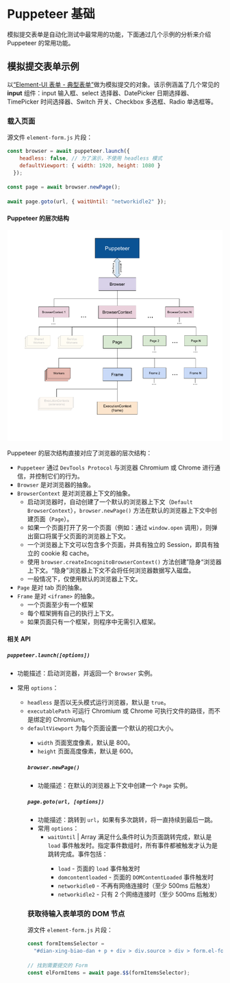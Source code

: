 # Puppeteer 基础

模拟提交表单是自动化测试中最常用的功能，下面通过几个示例的分析来介绍 Puppeteer 的常用功能。



## 模拟提交表单示例

以[“Element-UI 表单 - 典型表单”](https://element.eleme.cn/#/zh-CN/component/form#dian-xing-biao-dan)做为模拟提交的对象。该示例涵盖了几个常见的 **input** 组件：input 输入框、select 选择器、DatePicker 日期选择器、TimePicker 时间选择器、Switch 开关、Checkbox 多选框、Radio 单选框等。



### 载入页面

源文件 `element-form.js` 片段：

```javascript
const browser = await puppeteer.launch({
    headless: false, // 为了演示，不使用 headless 模式
    defaultViewport: { width: 1920, height: 1080 }
  });

const page = await browser.newPage();

await page.goto(url, { waitUntil: "networkidle2" });
```



#### Puppeteer 的层次结构

![puppeteer 层次结构](images/puppeteer-hierarchy.png)

Puppeteer 的层次结构直接对应了浏览器的层次结构：

- `Puppeteer` 通过 `DevTools Protocol` 与浏览器 Chromium 或 Chrome 进行通信，并控制它们的行为。
- `Browser` 是对浏览器的抽象。
- `BrowserContext` 是对浏览器上下文的抽象。
  - 启动浏览器时，自动创建了一个默认的浏览器上下文（`Default BrowserContext`），`browser.newPage()` 方法在默认的浏览器上下文中创建页面（`Page`）。
  - 如果一个页面打开了另一个页面（例如：通过 `window.open` 调用），则弹出窗口将属于父页面的浏览器上下文。
  - 一个浏览器上下文可以包含多个页面，并具有独立的 Session，即具有独立的 cookie 和 cache。
  - 使用 `browser.createIncognitoBrowserContext()` 方法创建”隐身“浏览器上下文。“隐身”浏览器上下文不会将任何浏览器数据写入磁盘。
  - 一般情况下，仅使用默认的浏览器上下文。
- `Page` 是对 tab 页的抽象。
- `Frame` 是对 `<iframe>` 的抽象。
  - 一个页面至少有一个框架
  - 每个框架拥有自己的执行上下文。
  - 如果页面只有一个框架，则程序中无需引入框架。



#### 相关 API

##### `puppeteer.launch([options])`

- 功能描述：启动浏览器，并返回一个 `Browser` 实例。

- 常用 `options`：
  - `headless` <boolean> 是否以无头模式运行浏览器，默认是 `true`。
  - `executablePath` <string> 可运行 Chromium 或 Chrome 可执行文件的路径，而不是绑定的 Chromium。
  - `defaultViewport` <Object> 为每个页面设置一个默认的视口大小。
    - `width` <number> 页面宽度像素，默认是 800。
    - `height` <number> 页面高度像素，默认是 600。



##### `browser.newPage()`

- 功能描述：在默认的浏览器上下文中创建一个 `Page` 实例。



##### `page.goto(url, [options])`

- 功能描述：跳转到 `url`，如果有多次跳转，将一直持续到最后一跳。
- 常用 `options`：
  - `waitUntil` <string> | Array <string> 满足什么条件时认为页面跳转完成，默认是 `load` 事件触发时。指定事件数组时，所有事件都被触发才认为是跳转完成。事件包括：
    - `load` - 页面的 `load` 事件触发时
    - `domcontentloaded` - 页面的 `DOMContentLoaded` 事件触发时
    - `networkidle0` - 不再有网络连接时（至少 500ms 后触发）
    - `networkidle2` - 只有 2 个网络连接时（至少 500ms 后触发）



### 获取待输入表单项的 DOM 节点

源文件 `element-form.js` 片段：

```javascript
const formItemsSelector =
  "#dian-xing-biao-dan + p + div > div.source > div > form.el-form > div.el-form-item";

// 找到需要提交的 Form
const elFormItems = await page.$$(formItemsSelector);
```

